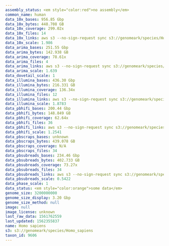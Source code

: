 ```yaml
---
assembly_status: <em style="color:red">no assembly</em>
common_name: human
data_10x_bases: 956.85 Gbp
data_10x_bytes: 448.708 GB
data_10x_coverage: 299.02x
data_10x_files: 14
data_10x_links: aws s3 --no-sign-request sync s3://genomeark/species/Homo_sapiens/mHomSap3/genomic_data/10x/ .<br>aws s3 --no-sign-request sync s3://genomeark/species/Homo_sapiens/mHomSap1/genomic_data/10x/ .<br>aws s3 --no-sign-request sync s3://genomeark/species/Homo_sapiens/mHomSap2/genomic_data/10x/ .<br>
data_10x_scale: 1.986
data_arima_bases: 251.55 Gbp
data_arima_bytes: 142.938 GB
data_arima_coverage: 78.61x
data_arima_files: 4
data_arima_links: aws s3 --no-sign-request sync s3://genomeark/species/Homo_sapiens/mHomSap3/genomic_data/arima/ .<br>
data_arima_scale: 1.639
data_dovetail_scale: 1
data_illumina_bases: 436.30 Gbp
data_illumina_bytes: 216.331 GB
data_illumina_coverage: 136.34x
data_illumina_files: 12
data_illumina_links: aws s3 --no-sign-request sync s3://genomeark/species/Homo_sapiens/mHomSap2/genomic_data/illumina/ .<br>aws s3 --no-sign-request sync s3://genomeark/species/Homo_sapiens/mHomSap1/genomic_data/illumina/ .<br>
data_illumina_scale: 1.8783
data_pbhifi_bases: 200.44 Gbp
data_pbhifi_bytes: 148.849 GB
data_pbhifi_coverage: 62.64x
data_pbhifi_files: 36
data_pbhifi_links: aws s3 --no-sign-request sync s3://genomeark/species/Homo_sapiens/mHomSap3/genomic_data/pacbio/ . --exclude "*scraps.bam*" --exclude "*subreads.bam*"<br>aws s3 --no-sign-request sync s3://genomeark/species/Homo_sapiens/mHomSap2/genomic_data/pacbio/ . --exclude "*scraps.bam*" --exclude "*subreads.bam*"<br>aws s3 --no-sign-request sync s3://genomeark/species/Homo_sapiens/mHomSap1/genomic_data/pacbio/ . --exclude "*scraps.bam*" --exclude "*subreads.bam*"<br>
data_pbhifi_scale: 1.2541
data_pbscraps_bases: unknown
data_pbscraps_bytes: 439.078 GB
data_pbscraps_coverage: N/A
data_pbscraps_files: 34
data_pbsubreads_bases: 234.46 Gbp
data_pbsubreads_bytes: 402.733 GB
data_pbsubreads_coverage: 73.27x
data_pbsubreads_files: 34
data_pbsubreads_links: aws s3 --no-sign-request sync s3://genomeark/species/Homo_sapiens/mHomSap3/genomic_data/pacbio/ . --exclude "*scraps.bam* --exclude "*ccs.bam*"<br>
data_pbsubreads_scale: 0.5422
data_phase_scale: 1
data_status: <em style="color:orange">some data</em>
genome_size: 3200000000
genome_size_display: 3.20 Gbp
genome_size_method: null
image: null
image_license: unknown
last_raw_data: 1561762559
last_updated: 1562355837
name: Homo sapiens
s3: s3://genomeark/species/Homo_sapiens
taxon_id: 9606
---
```

